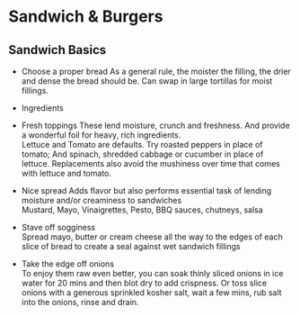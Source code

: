 # Sandwich & Burgers

## Sandwich Basics

* Choose a proper bread
  As a general rule, the moister the filling, the drier and dense the bread should be. Can swap in large tortillas for moist fillings.

* Ingredients
* Fresh toppings
  These lend moisture, crunch and freshness. And provide a wonderful foil for heavy, rich ingredients.  
  Lettuce and Tomato are defaults. Try roasted peppers in place of tomato; And spinach, shredded cabbage or cucumber in place of lettuce. Replacements also avoid the mushiness over time that comes with lettuce and tomato.

* Nice spread
  Adds flavor but also performs essential task of lending moisture and/or creaminess to sandwiches  
  Mustard, Mayo, Vinaigrettes, Pesto, BBQ sauces, chutneys, salsa

* Stave off sogginess  
  Spread mayo, butter or cream cheese all the way to the edges of each slice of bread to create a seal against wet sandwich fillings

* Take the edge off onions  
  To enjoy them raw even better, you can soak thinly sliced onions in ice water for 20 mins and then blot dry to add crispness. Or toss slice onions with a generous sprinkled kosher salt, wait a few mins, rub salt into the onions, rinse and drain.
